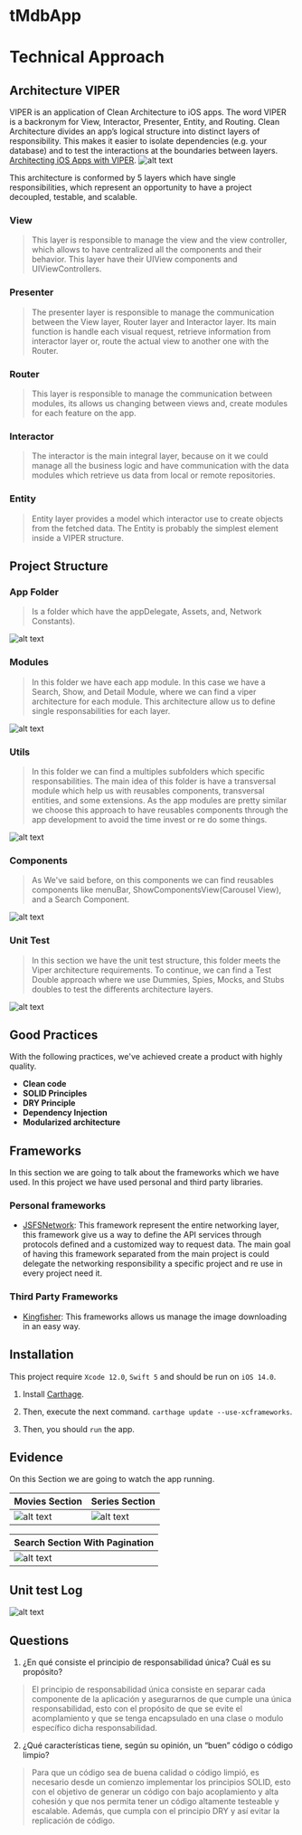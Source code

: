 # tMdbApp

# Technical Approach

## Architecture VIPER

VIPER is an application of Clean Architecture to iOS apps. The word VIPER is a backronym for View, Interactor, Presenter, Entity, and Routing. Clean Architecture divides an app’s logical structure into distinct layers of responsibility. This makes it easier to isolate dependencies (e.g. your database) and to test the interactions at the boundaries between layers. [Architecting iOS Apps with VIPER](https://www.objc.io/issues/13-architecture/viper/).
![alt text](https://miro.medium.com/max/1021/1*6W73TuYu1DWi9JY4_Uh8aA.png)

This architecture is conformed by 5 layers which have single responsibilities, which represent an opportunity to have a project decoupled, testable, and scalable.

### View
> This layer is responsible to manage the view and the view controller, which allows to have centralized all the components and their behavior. This layer have their UIView components and UIViewControllers.

### Presenter
> The presenter layer is responsible to manage the communication between the View layer, Router layer and Interactor layer. Its main function is handle each visual request, retrieve information from interactor layer or, route the actual view to another one with the Router.

### Router
> This layer is responsible to manage the communication between modules, its allows us changing between views and, create modules for each feature on the app.

### Interactor
> The interactor is the main integral layer, because on it we could manage all the business logic and have communication with the data modules which retrieve us data from local or remote repositories.

### Entity 
> Entity layer provides a model which interactor use to create objects from the fetched data. The Entity is probably the simplest element inside a VIPER structure.

## Project Structure

### App Folder
> Is a folder which have the appDelegate, Assets, and, Network Constants).

![alt text](https://github.com/sebas8632/tMdbApp/blob/master/tMdbApp/Evidence/AppFolder.png)

### Modules
> In this folder we have each app module. In this case we have a Search, Show, and Detail Module, where we can find a viper architecture for each module. This architecture allow us to define single responsabilities for each layer.

![alt text](https://github.com/sebas8632/tMdbApp/blob/master/tMdbApp/Evidence/Modules.png)

### Utils
> In this folder we can find a multiples subfolders which specific responsabilities. The main idea of this folder is have a transversal module which help us with reusables components, transversal entities, and some extensions. As the app modules are pretty similar we choose this approach to have reusables components through the app development to avoid the time invest or re do some things.

![alt text](https://github.com/sebas8632/tMdbApp/blob/master/tMdbApp/Evidence/UtilsFolder.png)

### Components
> As We've said before, on this components we can find reusables components like menuBar, ShowComponentsView(Carousel View), and a Search Component.

![alt text](https://github.com/sebas8632/tMdbApp/blob/master/tMdbApp/Evidence/ComponentsFolder.png)

### Unit Test
> In this section we have the unit test structure, this folder meets the Viper architecture requirements. To continue, we can find a Test Double approach where we use Dummies, Spies, Mocks, and Stubs doubles to test the differents architecture layers.

![alt text](https://github.com/sebas8632/tMdbApp/blob/master/tMdbApp/Evidence/TestFolder.png)


## Good Practices
With the following practices, we've achieved create a product with highly quality.
- **Clean code**
- **SOLID Principles**
- **DRY Principle**
- **Dependency Injection**
- **Modularized architecture**

## Frameworks
In this section we are going to talk about the frameworks which we have used. In this project we have used personal and third party libraries.

### Personal frameworks
- [JSFSNetwork](https://github.com/sebas8632/JSFSNetwork): This framework represent the entire networking layer, this  framework give us a way to define the API services through protocols defined and a customized way to request data. The main goal of having this framework separated from the main project is could delegate the networking responsibility a specific project and re use in every project need it.

### Third Party Frameworks
- [Kingfisher](https://github.com/onevcat/Kingfisher): This frameworks allows us manage the image downloading in an easy way.

## Installation

This project require  `Xcode 12.0`, `Swift 5` and should be run on `iOS 14.0`.

1. Install [Carthage](https://github.com/Carthage/Carthage).

2. Then, execute the next command. `carthage update --use-xcframeworks`.

3. Then, you should `run` the app.

## Evidence
On this Section we are going to watch the app running.

| Movies Section | Series Section |
| ------- | ------- |
|![alt text](https://github.com/sebas8632/tMdbApp/blob/master/tMdbApp/Evidence/moviesSection.gif) | ![alt text](https://github.com/sebas8632/tMdbApp/blob/master/tMdbApp/Evidence/seriesSection.gif) |

| Search Section With Pagination |
| ------- |
|![alt text](https://github.com/sebas8632/tMdbApp/blob/master/tMdbApp/Evidence/searchSectionWithPagination.gif) |


## Unit test Log

![alt text](https://github.com/sebas8632/tMdbApp/blob/master/tMdbApp/Evidence/UnitTest.png)


## Questions

1. ¿En qué consiste el principio de responsabilidad única? Cuál es su propósito?
> El principio de responsabilidad única consiste en separar cada componente de la aplicación y asegurarnos de que cumple una única responsabilidad, esto con el propósito de que se evite el acomplamiento y que se tenga encapsulado en una clase o modulo específico dicha responsabilidad.

2. ¿Qué características tiene, según su opinión, un “buen” código o código limpio?
> Para que un código sea de buena calidad o código limpió, es necesario desde un comienzo implementar los principios SOLID, esto con el objetivo de generar un código con bajo acoplamiento y alta cohesión y que nos permita tener un código altamente testeable y escalable. Además, que cumpla con el principio DRY y así evitar la replicación de código. 
